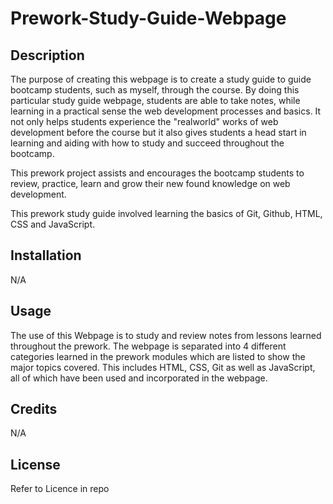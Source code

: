 # Prework-Study-Guide-Webpage

## Description

The purpose of creating this webpage is to create a study guide to guide bootcamp students, such as myself, through the course. By doing this particular study guide webpage, students are able to take notes, while learning in a practical sense the web development processes and basics. It not only helps students experience the "realworld" works of web development before the course but it also gives students a head start in learning and aiding with how to study and succeed throughout the bootcamp.

This prework project assists and encourages the bootcamp students to review, practice, learn and grow their new found knowledge on web development.

This prework study guide involved learning the basics of Git, Github, HTML, CSS and JavaScript.

## Installation

N/A

## Usage

The use of this Webpage is to study and review notes from lessons learned throughout the prework. The webpage is separated into 4 different categories learned in the prework modules which are listed to show the major topics covered. This includes HTML, CSS, Git as well as JavaScript, all of which have been used and incorporated in the webpage.


## Credits

N/A

## License

Refer to Licence in repo
